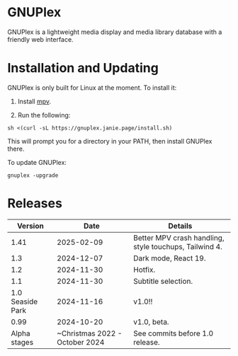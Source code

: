 # GNUPlex

GNUPlex is a lightweight media display and media library database with a
friendly web interface.

# Installation and Updating

GNUPlex is only built for Linux at the moment. To install it:

1. Install [mpv](https://mpv.io/).

2. Run the following:

```shell
sh <(curl -sL https://gnuplex.janie.page/install.sh)
```

This will prompt you for a directory in your PATH, then install GNUPlex there.

To update GNUPlex:

```shell
gnuplex -upgrade
```

# Releases

| Version          | Date                           | Details                                                |
| ---------------- | ------------------------------ | ------------------------------------------------------ |
| 1.41             | 2025-02-09                     | Better MPV crash handling, style touchups, Tailwind 4. |
| 1.3              | 2024-12-07                     | Dark mode, React 19.                                   |
| 1.2              | 2024-11-30                     | Hotfix.                                                |
| 1.1              | 2024-11-30                     | Subtitle selection.                                    |
| 1.0 Seaside Park | 2024-11-16                     | v1.0!!                                                 |
| 0.99             | 2024-10-20                     | v1.0, beta.                                            |
| Alpha stages     | ~Christmas 2022 - October 2024 | See commits before 1.0 release.                        |
